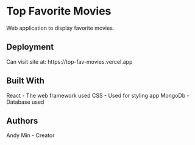 <h1>Top Favorite Movies</h1>
<p>Web application to display favorite movies.</p>

<h2>Deployment</h2>
<p>Can visit site at: https://top-fav-movies.vercel.app</p>
<h2>Built With</h2>
React - The web framework used
CSS - Used for styling app
MongoDb - Database used

<h2>Authors</h2>
Andy Min - Creator
